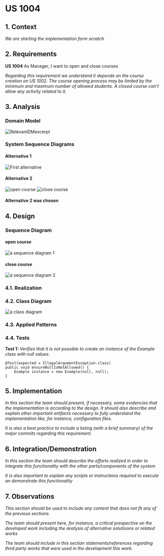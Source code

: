 # US 1004

## 1. Context

*We are starting the implementation form scratch*

## 2. Requirements

**US 1004** As Manager, I want to open and close courses

*Regarding this requirement we understand it depends on the course creation on US 1002.
The course opening process  may be limited by the minimum and maximum number of allowed students.
A closed course can't allow any activity related to it.*


## 3. Analysis
### Domain Model ###
![RelevantDMexcerpt](DomainModel1004.svg)


### System Sequence Diagrams ###

#### Alternative 1 ####
![First alternative](SSD1_US_1004.svg)

#### Alternative 2 ####
![open course ](SSD2o_US_1004.svg)
![close course ](SSD2c_US_1004.svg)


#### Alternative 2  was chosen ####

## 4. Design

### Sequence Diagram

#### open course ####
![a sequence diagram 1](SDc_US_1004.svg)

#### close course ####
![a sequence diagram 2](SDo_US_1004.svg)


### 4.1. Realization

### 4.2. Class Diagram

![a class diagram](class-diagram-01.svg "A Class Diagram")

### 4.3. Applied Patterns

### 4.4. Tests

**Test 1:** *Verifies that it is not possible to create an instance of the Example class with null values.*

```
@Test(expected = IllegalArgumentException.class)
public void ensureNullIsNotAllowed() {
	Example instance = new Example(null, null);
}
````

## 5. Implementation

*In this section the team should present, if necessary, some evidencies that the implementation is according to the design. It should also describe and explain other important artifacts necessary to fully understand the implementation like, for instance, configuration files.*

*It is also a best practice to include a listing (with a brief summary) of the major commits regarding this requirement.*

## 6. Integration/Demonstration

*In this section the team should describe the efforts realized in order to integrate this functionality with the other parts/components of the system*

*It is also important to explain any scripts or instructions required to execute an demonstrate this functionality*

## 7. Observations

*This section should be used to include any content that does not fit any of the previous sections.*

*The team should present here, for instance, a critical prespective on the developed work including the analysis of alternative solutioons or related works*

*The team should include in this section statements/references regarding third party works that were used in the development this work.*